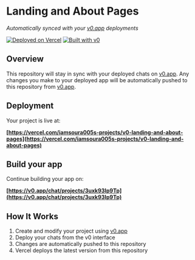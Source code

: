 # Landing and About Pages

*Automatically synced with your [v0.app](https://v0.app) deployments*

[![Deployed on Vercel](https://img.shields.io/badge/Deployed%20on-Vercel-black?style=for-the-badge&logo=vercel)](https://vercel.com/iamsoura005s-projects/v0-landing-and-about-pages)
[![Built with v0](https://img.shields.io/badge/Built%20with-v0.app-black?style=for-the-badge)](https://v0.app/chat/projects/3uxk93Ip9Tp)

## Overview

This repository will stay in sync with your deployed chats on [v0.app](https://v0.app).
Any changes you make to your deployed app will be automatically pushed to this repository from [v0.app](https://v0.app).

## Deployment

Your project is live at:

**[https://vercel.com/iamsoura005s-projects/v0-landing-and-about-pages](https://vercel.com/iamsoura005s-projects/v0-landing-and-about-pages)**

## Build your app

Continue building your app on:

**[https://v0.app/chat/projects/3uxk93Ip9Tp](https://v0.app/chat/projects/3uxk93Ip9Tp)**

## How It Works

1. Create and modify your project using [v0.app](https://v0.app)
2. Deploy your chats from the v0 interface
3. Changes are automatically pushed to this repository
4. Vercel deploys the latest version from this repository